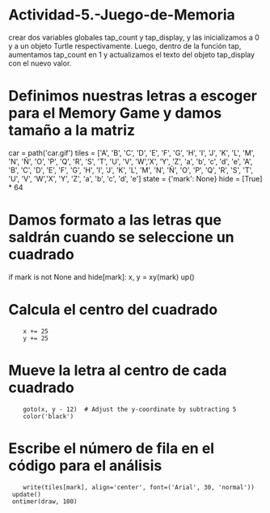# Actividad-5.-Juego-de-Memoria

crear dos variables globales tap_count y tap_display, y las inicializamos a 0 y a un objeto Turtle respectivamente. 
Luego, dentro de la función tap, aumentamos tap_count en 1 y actualizamos el texto del objeto tap_display con el nuevo valor. 
# Definimos nuestras letras a escoger para el Memory Game y damos tamaño a la matriz
car = path('car.gif')
tiles = ['A', 'B', 'C', 'D', 'E', 'F', 'G', 'H', 'I', 'J', 'K', 'L', 'M', 'N', 'Ñ', 'O', 'P', 'Q', 'R', 'S', 'T', 'U', 'V', 'W','X', 'Y', 'Z', 'a', 'b', 'c', 'd', 'e',          'A', 'B', 'C', 'D', 'E', 'F', 'G', 'H', 'I', 'J', 'K', 'L', 'M', 'N', 'Ñ', 'O', 'P', 'Q', 'R', 'S', 'T', 'U', 'V', 'W','X', 'Y', 'Z', 'a', 'b', 'c', 'd', 'e'] 
state = {'mark': None}
hide = [True] * 64

# Damos formato a las letras que saldrán cuando se seleccione un cuadrado
 if mark is not None and hide[mark]:
     x, y = xy(mark)
        up()
 # Calcula el centro del cuadrado
        x += 25
        y += 25
 # Mueve la letra al centro de cada cuadrado
        goto(x, y - 12)  # Adjust the y-coordinate by subtracting 5
        color('black')
 # Escribe el número de fila en el código para el análisis
        write(tiles[mark], align='center', font=('Arial', 30, 'normal'))
     update()
     ontimer(draw, 100)
